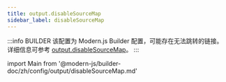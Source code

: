 ```yaml
---
title: output.disableSourceMap
sidebar_label: disableSourceMap
---
```


:::info BUILDER
该配置为 Modern.js Builder 配置，可能存在无法跳转的链接。详细信息可参考 [output.disableSourceMap](https://modernjs.dev/builder/zh/api/config-output.html#output-disablesourcemap)。
:::

import Main from '@modern-js/builder-doc/zh/config/output/disableSourceMap.md'

<Main />
